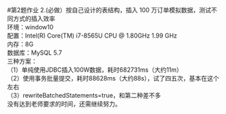 #第2题作业
2.(必做）按自己设计的表结构，插入 100 万订单模拟数据，测试不同方式的插入效率	<br/>
环境：window10	<br/>
配置：Intel(R) Core(TM) i7-8565U CPU @ 1.80GHz   1.99 GHz	<br/>
内存：8G	<br/>
数据库：MySQL 5.7	<br/>
三种方案：	<br/>
（1）单纯使用JDBC插入100W数据，耗时682731ms（大约11m）	<br/>
（2）使用事务批量提交，耗时88628ms（大约88s），试了四五次，基本在这个左右	<br/>
（3）rewriteBatchedStatements=true，和第二种差不多	<br/>
没有达到老师要求的时间，还需继续努力。	<br/>
